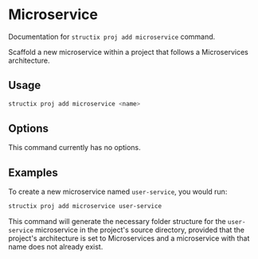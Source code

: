 # Microservice

Documentation for `structix proj add microservice` command.

Scaffold a new microservice within a project that follows a Microservices architecture.

## Usage

```bash
structix proj add microservice <name>
```

## Options

This command currently has no options.

## Examples

To create a new microservice named `user-service`, you would run:

```bash
structix proj add microservice user-service
``` 

This command will generate the necessary folder structure for the `user-service` microservice in the project's source directory, provided that the project's architecture is set to Microservices and a microservice with that name does not already exist.